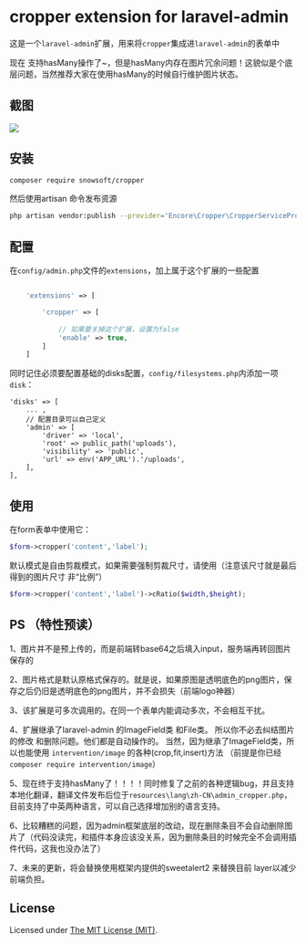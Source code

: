 cropper extension for laravel-admin
======

这是一个`laravel-admin`扩展，用来将`cropper`集成进`laravel-admin`的表单中

现在 支持hasMany操作了~，但是hasMany内存在图片冗余问题！这貌似是个底层问题，当然推荐大家在使用hasMany的时候自行维护图片状态。

## 截图

![](./demo.jpg)

## 安装

```bash
composer require snowsoft/cropper
```

然后使用artisan 命令发布资源
```bash
php artisan vendor:publish --provider='Encore\Cropper\CropperServiceProvider' --force
```

## 配置

在`config/admin.php`文件的`extensions`，加上属于这个扩展的一些配置
```php

    'extensions' => [

        'cropper' => [
        
            // 如果要关掉这个扩展，设置为false
            'enable' => true,
        ]
    ]
```
同时记住必须要配置基础的disks配置，`config/filesystems.php`内添加一项`disk`：
```
'disks' => [
    ... ,
    // 配置目录可以自己定义
    'admin' => [
        'driver' => 'local',
        'root' => public_path('uploads'),
        'visibility' => 'public',
        'url' => env('APP_URL').'/uploads',
    ],
],
```

## 使用

在form表单中使用它：
```php
$form->cropper('content','label');
```
默认模式是自由剪裁模式，如果需要强制剪裁尺寸，请使用（注意该尺寸就是最后得到的图片尺寸 非“比例”）
```php
$form->cropper('content','label')->cRatio($width,$height);
```
## PS （特性预读）
1、图片并不是预上传的，而是前端转base64之后填入input，服务端再转回图片保存的

2、图片格式是默认原格式保存的。就是说，如果原图是透明底色的png图片，保存之后仍旧是透明底色的png图片，并不会损失（前端logo神器）

3、该扩展是可多次调用的。在同一个表单内能调动多次，不会相互干扰。

4、扩展继承了laravel-admin 的ImageField类 和File类。 
所以你不必去纠结图片的修改 和删除问题。他们都是自动操作的。 
当然，因为继承了ImageField类，所以也能使用 `intervention/image` 的各种(crop,fit,insert)方法
（前提是你已经`composer require intervention/image`）

5、现在终于支持hasMany了！！！！同时修复了之前的各种逻辑bug，并且支持本地化翻译，翻译文件发布后位于`resources\lang\zh-CN\admin_cropper.php`，目前支持了中英两种语言，可以自己选择增加别的语言支持。

6、比较糟糕的问题，因为admin框架底层的改动，现在删除条目不会自动删除图片了（代码没读完，和插件本身应该没关系，因为删除条目的时候完全不会调用插件代码，这我也没办法了）

7、未来的更新，将会替换使用框架内提供的sweetalert2 来替换目前 layer以减少前端负担。

License
------------
Licensed under [The MIT License (MIT)](LICENSE).
